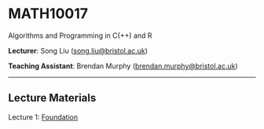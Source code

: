 # MATH10017
Algorithms and Programming in C(++) and R

**Lecturer**: Song Liu (song.liu@bristol.ac.uk)

**Teaching Assistant**: Brendan Murphy (brendan.murphy@bristol.ac.uk)

-----------
## Lecture Materials

Lecture 1: 
[Foundation](lecs/lec1.pdf)


